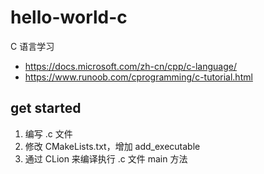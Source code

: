 # hello-world-c
C 语言学习
- https://docs.microsoft.com/zh-cn/cpp/c-language/
- https://www.runoob.com/cprogramming/c-tutorial.html

## get started
1. 编写 .c 文件
2. 修改 CMakeLists.txt，增加 add_executable
3. 通过 CLion 来编译执行 .c 文件 main 方法
